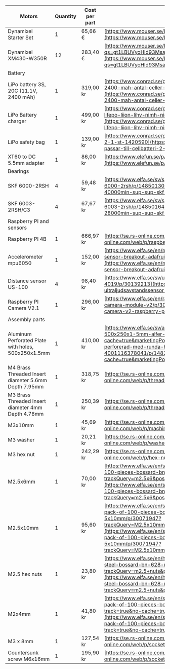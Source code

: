 |  Motors                                               | Quantity | Cost per part | Link                                                                                                                                                                                                                                                                                                                                                                                         |
| ---------------------------------------------------- | -------- | ------------- | -------------------------------------------------------------------------------------------------------------------------------------------------------------------------------------------------------------------------------------------------------------------------------------------------------------------------------------------------------------------------------------------- |
| Dynamixel Starter Set                                | 1        | 65,66 €       | [https://www.mouser.se/ProductDetail/184-902-0161-300](https://www.mouser.se/ProductDetail/184-902-0161-300)                                                                                                                                                                                                                                                                                 |
| Dynamixel XM430-W350R                                | 12       | 283,40 €      | [https://www.mouser.se/ProductDetail/ROBOTIS/902-0118-000?qs=gt1LBUVyoHld93Msa%252BSL5A%3D%3D](https://www.mouser.se/ProductDetail/ROBOTIS/902-0118-000?qs=gt1LBUVyoHld93Msa%252BSL5A%3D%3D)                                                                                                                                                                                                 |
|  Battery                                              |          |               |                                                                                                                                                                                                                                                                                                                                                                                              |
| LiPo battery 3S, 20C (11.1V, 2400 mAh)               | 1        | 319,00 kr     | [https://www.conrad.se/p/conrad-energy-rc-batteripack-lipo-111-v-2400-mah-antal-celler-3-20-c-softcase-xt60-1344141](https://www.conrad.se/p/conrad-energy-rc-batteripack-lipo-111-v-2400-mah-antal-celler-3-20-c-softcase-xt60-1344141)                                                                                                                                                     |
| LiPo Battery charger                                 | 1        | 499,00 kr     | [https://www.conrad.se/p/multifunktionsladdare-6-a-skyrc-s65-lipo-lifepo-liion-lihv-nimh-nicd-bly-2108366](https://www.conrad.se/p/multifunktionsladdare-6-a-skyrc-s65-lipo-lifepo-liion-lihv-nimh-nicd-bly-2108366)                                                                                                                                                                         |
| LiPo safety bag                                      | 1        | 139,00 kr     | [https://www.conrad.se/p/reely-lipo-safety-bag-passar-till-cellbatteri-2-1-st-1420590](https://www.conrad.se/p/reely-lipo-safety-bag-passar-till-cellbatteri-2-1-st-1420590)                                                                                                                                                                                                                 |
| XT60 to DC 5.5mm adapter                             | 1        | 86,00 kr      | [https://www.elefun.se/p/prod.aspx?v=41797](https://www.elefun.se/p/prod.aspx?v=41797)                                                                                                                                                                                                                                                                                                       |
|  Bearings                                             |          |               |                                                                                                                                                                                                                                                                                                                                                                                              |
| SKF 6000-2RSH                                        | 4        | 59,48 kr      | [https://www.elfa.se/sv/sparkullager-75kn-40000min-sup-sup-skf-6000-2rsh/p/14850130](https://www.elfa.se/sv/sparkullager-75kn-40000min-sup-sup-skf-6000-2rsh/p/14850130)                                                                                                                                                                                                                     |
| SKF 6003-2RSH/C3                                     | 4        | 67,67 kr      | [https://www.elfa.se/sv/sparkullager-37kn-28000min-sup-sup-skf-6003-2rsh/p/14850164](https://www.elfa.se/sv/sparkullager-37kn-28000min-sup-sup-skf-6003-2rsh/p/14850164)                                                                                                                                                                                                                     |
|  Raspberry PI and sensors                             |          |               |                                                                                                                                                                                                                                                                                                                                                                                              |
| Raspberry PI 4B                                      | 1        | 666,97 kr     | [https://se.rs-online.com/web/p/raspberry-pi/1822096](https://se.rs-online.com/web/p/raspberry-pi/1822096)                                                                                                                                                                                                                                                                                   |
| Accelerometer mpu6050                                | 1        | 152,00 kr     | [https://www.elfa.se/en/mpu-6050-dof-accelerometer-and-gyroscopic-sensor-breakout-adafruit-3886/p/30167655](https://www.elfa.se/en/mpu-6050-dof-accelerometer-and-gyroscopic-sensor-breakout-adafruit-3886/p/30167655)                                                                                                                                                                       |
| Distance sensor US-100                               | 4        | 98,40 kr      | [https://www.elfa.se/sv/us-100-ultraljudsavstandssensor-5v-adafruit-4019/p/30139213](https://www.elfa.se/sv/us-100-ultraljudsavstandssensor-5v-adafruit-4019/p/30139213)                                                                                                                                                                                                                     |
| Raspberry PI Camera V2.1                             | 1        | 296,00 kr     | [https://www.elfa.se/en/raspberry-pi-camera-v2-raspberry-pi-pi-camera-module-v2/p/30134462](https://www.elfa.se/en/raspberry-pi-camera-v2-raspberry-pi-pi-camera-module-v2/p/30134462)                                                                                                                                                                                                       |
|  Assembly parts                                       |          |               |                                                                                                                                                                                                                                                                                                                                                                                              |
| Aluminum Perforated Plate with holes, 500x250x1.5mm  | 1        | 410,00 kr     | [https://www.elfa.se/sv/aluminiumplat-perforerad-med-runda-hal-500x250x1-5mm-alfer-4001116378041/p/14821919?track=true&no-cache=true&marketingPopup=false](https://www.elfa.se/sv/aluminiumplat-perforerad-med-runda-hal-500x250x1-5mm-alfer-4001116378041/p/14821919?track=true&no-cache=true&marketingPopup=false)                                                                         |
| M4 Brass Threaded Insert diameter 5.6mm Depth 7.95mm | 1        | 318,75 kr     | [https://se.rs-online.com/web/p/threaded-inserts/0278556](https://se.rs-online.com/web/p/threaded-inserts/0278556)                                                                                                                                                                                                                                                                           |
| M3 Brass Threaded Insert diameter 4mm Depth 4.78mm   | 1        | 250,39 kr     | [https://se.rs-online.com/web/p/threaded-inserts/0278534](https://se.rs-online.com/web/p/threaded-inserts/0278534)                                                                                                                                                                                                                                                                           |
| M3x10mm                                              | 1        | 45,69 kr      | [https://se.rs-online.com/web/p/machine-screws/0560596](https://se.rs-online.com/web/p/machine-screws/0560596)                                                                                                                                                                                                                                                                               |
| M3 washer                                            | 1        | 20,21 kr      | [https://se.rs-online.com/web/p/washers/0560338](https://se.rs-online.com/web/p/washers/0560338)                                                                                                                                                                                                                                                                                             |
| M3 hex nut                                           | 1        | 242,29 kr     | [https://se.rs-online.com/web/p/hex-nuts/0198318](https://se.rs-online.com/web/p/hex-nuts/0198318)                                                                                                                                                                                                                                                                                           |
| M2.5x6mm                                             | 1        | 70,00 kr      | [https://www.elfa.se/en/screw-socket-cap-torx-t8-m2-6mm-pack-of-100-pieces-bossard-bn-15857-m2-5x6/p/30071856?trackQuery=m2.5x6&pos=2&origPos=2&origPageSize=50&track=true](https://www.elfa.se/en/screw-socket-cap-torx-t8-m2-6mm-pack-of-100-pieces-bossard-bn-15857-m2-5x6/p/30071856?trackQuery=m2.5x6&pos=2&origPos=2&origPageSize=50&track=true)                                       |
| M2.5x10mm                                            | 1        | 95,60 kr      | [https://www.elfa.se/en/screw-machine-pan-head-torx-t8-m2-10mm-pack-of-100-pieces-bossard-bn-5687torx-t8-m2-5x10mm/p/30071947?trackQuery=M2.5x10mm&pos=2&origPos=2&origPageSize=50&track=true](https://www.elfa.se/en/screw-machine-pan-head-torx-t8-m2-10mm-pack-of-100-pieces-bossard-bn-5687torx-t8-m2-5x10mm/p/30071947?trackQuery=M2.5x10mm&pos=2&origPos=2&origPageSize=50&track=true) |
| M2.5 hex nuts                                        | 1        | 23,80 kr      | [https://www.elfa.se/en/hex-nuts-stainless-a2-m2-2mm-stainless-steel-bossard-bn-628-m2/p/30071977?trackQuery=m2.5+nuts&pos=1&origPos=1&origPageSize=50&track=true](https://www.elfa.se/en/hex-nuts-stainless-a2-m2-2mm-stainless-steel-bossard-bn-628-m2/p/30071977?trackQuery=m2.5+nuts&pos=1&origPos=1&origPageSize=50&track=true)                                                         |
| M2x4mm                                               | 1        | 41,80 kr      | [https://www.elfa.se/en/screw-machine-pan-head-torx-t6-m2-4mm-pack-of-100-pieces-bossard-bn-5687torx-t6-m2x4mm/p/30071944?track=true&no-cache=true&marketingPopup=false](https://www.elfa.se/en/screw-machine-pan-head-torx-t6-m2-4mm-pack-of-100-pieces-bossard-bn-5687torx-t6-m2x4mm/p/30071944?track=true&no-cache=true&marketingPopup=false)                                             |
| M3 x 8mm                                             | 1        | 127,54 kr     | [https://se.rs-online.com/web/p/socket-screws/2328142](https://se.rs-online.com/web/p/socket-screws/2328142)                                                                                                                                                                                                                                                                                 |
| Countersunk screw M6x16mm                            | 1        | 195,90 kr     | [https://se.rs-online.com/web/p/socket-screws/0171893](https://se.rs-online.com/web/p/socket-screws/0171893)                                                                                                                                                                                                                                                                                 |
